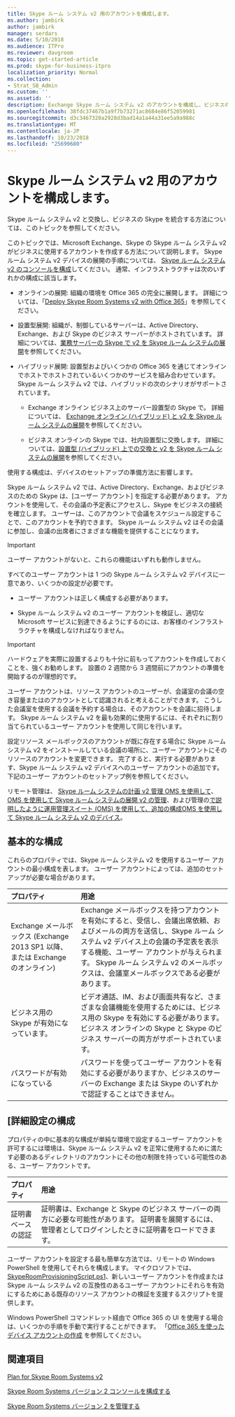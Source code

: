 ```yaml
---
title: Skype ルーム システム v2 用のアカウントを構成します。
ms.author: jambirk
author: jambirk
manager: serdars
ms.date: 5/10/2018
ms.audience: ITPro
ms.reviewer: davgroom
ms.topic: get-started-article
ms.prod: skype-for-business-itpro
localization_priority: Normal
ms.collection:
- Strat_SB_Admin
ms.custom: ''
ms.assetid: ''
description: Exchange Skype ルーム システム v2 のアカウントを構成し、ビジネスの Skype の詳細については、このトピックを参照してください。
ms.openlocfilehash: 38fdc37467b1a9f7b73271ac8684e86f52059981
ms.sourcegitcommit: d3c3467320a2928d3bad14a1a44a31ee5a9a988c
ms.translationtype: MT
ms.contentlocale: ja-JP
ms.lasthandoff: 10/23/2018
ms.locfileid: "25699680"
---
```

# <a name="configure-accounts-for-skype-room-systems-v2"></a>Skype ルーム システム v2 用のアカウントを構成します。
 
Skype ルーム システム v2 と交換し、ビジネスの Skype を統合する方法については、このトピックを参照してください。
  
このトピックでは、Microsoft Exchange、Skype の Skype ルーム システム v2 がビジネスに使用するアカウントを作成する方法について説明します。 Skype ルーム システム v2 デバイスの展開の手順については、 [Skype ルーム システム v2 のコンソールを構成](console.md)してください。 通常、インフラストラクチャは次のいずれかの構成に該当します。
  
- オンラインの展開: 組織の環境を Office 365 の完全に展開します。 詳細については、「[Deploy Skype Room Systems v2 with Office 365](with-office-365.md)」を参照してください。
    
- 設置型展開: 組織が、制御しているサーバーは、Active Directory、Exchange、および Skype のビジネス サーバーがホストされています。 詳細については、[業務サーバーの Skype で v2 を Skype ルーム システムの展開](with-skype-for-business-server-2015.md)を参照してください。
    
- ハイブリッド展開: 設置型およびいくつかの Office 365 を通じてオンラインでホストでホストされているいくつかのサービスを組み合わせています。 Skype ルーム システム v2 では、ハイブリッドの次のシナリオがサポートされています。 
    
  - Exchange オンライン ビジネス上のサーバー設置型の Skype で。 詳細については、 [Exchange オンライン (ハイブリッド) と v2 を Skype ルーム システムの展開](with-exchange-online.md)を参照してください。
    
  - ビジネス オンラインの Skype では、社内設置型に交換します。 詳細については、[設置型 (ハイブリッド) 上での交換と v2 を Skype ルーム システムの展開](with-exchange-on-premises.md)を参照してください。
    
使用する構成は、デバイスのセットアップの準備方法に影響します。
  
Skype ルーム システム v2 では、Active Directory、Exchange、およびビジネスのための Skype は、[ユーザー アカウント] を指定する必要があります。 アカウントを使用して、その会議の予定表にアクセスし、Skype をビジネスの接続を確立します。 ユーザーは、このアカウントで会議をスケジュール設定することで、このアカウントを予約できます。 Skype ルーム システム v2 はその会議に参加し、会議の出席者にさまざまな機能を提供することになります。
  
> [!IMPORTANT]
> ユーザー アカウントがないと、これらの機能はいずれも動作しません。 
  
すべてのユーザー アカウントは 1 つの Skype ルーム システム v2 デバイスに一意であり、いくつかの設定が必要です。
  
- ユーザー アカウントは正しく構成する必要があります。
    
- Skype ルーム システム v2 のユーザー アカウントを検証し、適切な Microsoft サービスに到達できるようにするのには、お客様のインフラストラクチャを構成しなければなりません。
    
> [!IMPORTANT]
> ハードウェアを実際に設置するよりも十分に前もってアカウントを作成しておくことを、強くお勧めします。 設置の 2 週間から 3 週間前にアカウントの準備を開始するのが理想的です。 
  
ユーザー アカウントは、リソース アカウントのユーザーが、会議室の会議の空き容量またはのアカウントとして認識されると考えることができます。 こうした会議室を使用する会議を予約する場合は、そのアカウントを会議に招待します。 Skype ルーム システム v2 を最も効果的に使用するには、それぞれに割り当てられているユーザー アカウントを使用して同じを行います。
  
設定リソース メールボックスのアカウントが既に存在する場合に Skype ルーム システム v2 をインストールしている会議の場所に、ユーザー アカウントにそのリソースのアカウントを変更できます。 完了すると、実行する必要があります、Skype ルーム システム v2 デバイスへのユーザー アカウントの追加です。 下記のユーザー アカウントのセットアップ例を参照してください。
  
リモート管理は、 [Skype ルーム システムの計画 v2 管理 OMS を使用して](../../plan-your-deployment/clients-and-devices/oms-management.md)、 [OMS を使用して Skype ルーム システムの展開 v2 の管理](with-oms.md)、および管理の[で説明したように運用管理スイート (OMS) を使用して、追加の構成OMS を使用して Skype ルーム システム v2 のデバイス](../../manage/skype-room-systems-v2/oms.md)。 
  
## <a name="basic-configuration"></a>基本的な構成

これらのプロパティでは、Skype ルーム システム v2 を使用するユーザー アカウントの最小構成を表します。 ユーザー アカウントによっては、追加のセットアップが必要な場合があります。
  
|**プロパティ**|**用途**|
|:-----|:-----|
|Exchange メールボックス (Exchange 2013 SP1 以降、または Exchange のオンライン)  <br/> |Exchange メールボックスを持つアカウントを有効にすると、受信し、会議出席依頼、およびメールの両方を送信し、Skype ルーム システム v2 デバイス上の会議の予定表を表示する機能、ユーザー アカウントが与えられます。 Skype ルーム システム v2 のメールボックスは、会議室メールボックスである必要があります。  <br/> |
|ビジネス用の Skype が有効になっています。  <br/> |ビデオ通話、IM、および画面共有など、さまざまな会議機能を使用するためには、ビジネス用の Skype を有効にする必要があります。 ビジネス オンラインの Skype と Skype のビジネス サーバーの両方がサポートされています。  <br/> |
|パスワードが有効になっている  <br/> |パスワードを使ってユーザー アカウントを有効にする必要がありますか、ビジネスのサーバーの Exchange または Skype のいずれかで認証することはできません。  <br/> |
   
## <a name="advanced-configuration"></a>[詳細設定の構成

プロパティの中に基本的な構成が単純な環境で設定するユーザー アカウントを許可するには環境は、Skype ルーム システム v2 を正常に使用するために満たす必要のあるディレクトリのアカウントにその他の制限を持っている可能性のある、ユーザー アカウントです。
  
|**プロパティ**|**用途**|
|:-----|:-----|
|証明書ベースの認証  <br/> |証明書は、Exchange と Skype のビジネス サーバーの両方に必要な可能性があります。 証明書を展開するには、管理者としてログインしたときに証明書をロードできます。  <br/> |
   
ユーザー アカウントを設定する最も簡単な方法では、リモートの Windows PowerShell を使用してそれらを構成します。 マイクロソフトでは、 [SkypeRoomProvisioningScript.ps1](https://go.microsoft.com/fwlink/?linkid=870105)、新しいユーザー アカウントを作成または Skype ルーム システム v2 の互換性のあるユーザー アカウントにそれらを有効にするためにある既存のリソース アカウントの検証を支援するスクリプトを提供します。
  
Windows PowerShell コマンドレット経由で Office 365 の UI を使用する場合は、いくつかの手順を手動で実行することができます。 「[Office 365 を使ったデバイス アカウントの作成](https://docs.microsoft.com/surface-hub/create-a-device-account-using-office-365) を参照してください。
  
## <a name="see-also"></a>関連項目

[Plan for Skype Room Systems v2](../../plan-your-deployment/clients-and-devices/skype-room-systems-v2-0.md)
  
[Skype Room Systems バージョン 2 コンソールを構成する](console.md)
  
[Skype Room Systems バージョン 2 を管理する](../../manage/skype-room-systems-v2/skype-room-systems-v2.md)

